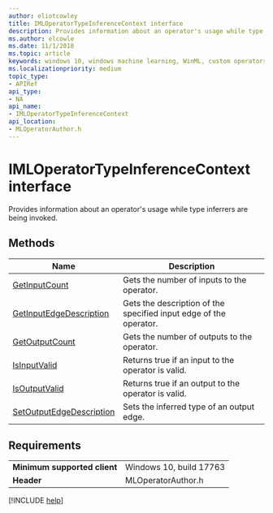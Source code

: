 ```yaml
---
author: eliotcowley
title: IMLOperatorTypeInferenceContext interface
description: Provides information about an operator's usage while type inferrers are being invoked.
ms.author: elcowle
ms.date: 11/1/2018
ms.topic: article
keywords: windows 10, windows machine learning, WinML, custom operators, IMLOperatorTypeInferenceContext
ms.localizationpriority: medium
topic_type:
- APIRef
api_type:
- NA
api_name:
- IMLOperatorTypeInferenceContext
api_location:
- MLOperatorAuthor.h
---
```


# IMLOperatorTypeInferenceContext interface

Provides information about an operator's usage while type inferrers are being invoked.

## Methods

| Name | Description |
|------|-------------|
| [GetInputCount](IMLOperatorTypeInferenceContext_GetInputCount.md) | Gets the number of inputs to the operator. |
| [GetInputEdgeDescription](IMLOperatorTypeInferenceContext_GetInputEdgeDescription.md) | Gets the description of the specified input edge of the operator. |
| [GetOutputCount](IMLOperatorTypeInferenceContext_GetOutputCount.md) | Gets the number of outputs to the operator. |
| [IsInputValid](IMLOperatorTypeInferenceContext_IsInputValid.md) | Returns true if an input to the operator is valid. |
| [IsOutputValid](IMLOperatorTypeInferenceContext_IsOutputValid.md) | Returns true if an output to the operator is valid. |
| [SetOutputEdgeDescription](IMLOperatorTypeInferenceContext_SetOutputEdgeDescription.md) | Sets the inferred type of an output edge. |

## Requirements

| | |
|-|-|
| **Minimum supported client** | Windows 10, build 17763 |
| **Header** | MLOperatorAuthor.h |

[!INCLUDE [help](../includes/get-help.md)]
